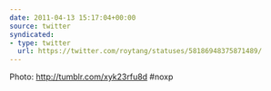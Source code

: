 ```yaml
---
date: 2011-04-13 15:17:04+00:00
source: twitter
syndicated:
- type: twitter
  url: https://twitter.com/roytang/statuses/58186948375871489/
---
```


Photo: http://tumblr.com/xyk23rfu8d #noxp